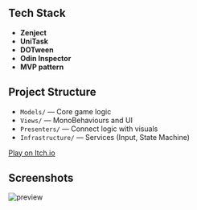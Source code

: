 ## Tech Stack
- **Zenject**
- **UniTask**
- **DOTween**
- **Odin Inspector**
- **MVP pattern**

## Project Structure
- `Models/` — Core game logic
- `Views/` — MonoBehaviours and UI
- `Presenters/` — Connect logic with visuals
- `Infrastructure/` — Services (Input, State Machine)

[Play on Itch.io](https://a5ter1x.itch.io/penguin-lunch)

## Screenshots
![preview](preview.gif)